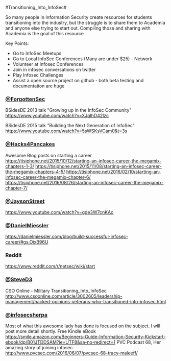 #Transitioning_Into_InfoSec#

So many people in Information Security create resources for students transitioning into the industry, but the struggle is to share them to Academia and anyone else trying to start out. Compiling those and sharing with Academia is the goal of this resource

Key Points:
* Go to InfoSec Meetups
* Go to Local InfoSec Conferences (Many are under $25) - Network
* Volunteer at Infosec Conferences 
* Join in infosec conversations on twitter
* Play Infosec Challenges
* Assist a open source project on github - both beta testing and documentation are huge

### [@ForgottenSec](https://www.twitter.com/ForgottenSec) 
BSidesDE 2013 talk "Growing up in the InfoSec Community"
https://www.youtube.com/watch?v=XJqlhD42lzc

BSidesDE 2015 talk "Building the Next Generation of InfoSec"
https://www.youtube.com/watch?v=5sWSKsVCam0&t=3s


### [@Hacks4Pancakes](https://www.twitter.com/Hacks4Pancakes) 
Awesome Blog posts on starting a career
https://tisiphone.net/2015/10/12/starting-an-infosec-career-the-megamix-chapters-1-3/
https://tisiphone.net/2015/11/08/starting-an-infosec-career-the-megamix-chapters-4-5/
https://tisiphone.net/2016/02/10/starting-an-infosec-career-the-megamix-chapter-6/
https://tisiphone.net/2016/08/26/starting-an-infosec-career-the-megamix-chapter-7/

### [@JaysonStreet](https://www.twitter.com/JaysonSTreet) 
https://www.youtube.com/watch?v=gde3W7cnKAo

### [@DanielMiessler](https://www.twitter.com/DanielMiessler) 
https://danielmiessler.com/blog/build-successful-infosec-career/#gs.OixB96U

### Reddit 
https://www.reddit.com/r/netsec/wiki/start

### [@SteveD3](https://www.twitter.com/SteveD3) 
CSO Online - Military Transitioning_Into_InfoSec
http://www.csoonline.com/article/3002605/leadership-management/hacked-opinions-veterans-who-transitioned-into-infosec.html

### [@infosecsherpa](https://www.twitter.com/infosecsherpa)  
Most of what this awesome lady has done is focused on the subject.  I will post more detail shortly.
Free Kindle eBook
https://smile.amazon.com/Beginners-Guide-Information-Security-Kickstart-ebook/dp/B01JTDDSAM?ie=UTF8&sa-no-redirect=1
PVC Podcast 68, Her amazing story of joining infosec
http://www.pvcsec.com/2016/06/07/pvcsec-68-tracy-maleeff/

